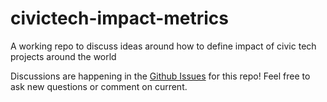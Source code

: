 # civictech-impact-metrics
A working repo to discuss ideas around how to define impact of civic tech projects around the world

Discussions are happening in the [Github Issues](https://github.com/sfbrigade/civictech-impact-metrics/issues) for this repo! Feel free to ask new questions or comment on current.
